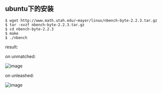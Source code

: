 ## ubuntu下的安装

```
$ wget http://www.math.utah.edu/~mayer/linux/nbench-byte-2.2.3.tar.gz
$ tar -xvzf nbench-byte-2.2.3.tar.gz
$ cd nbench-byte-2.2.3
$ make
$ ./nbench
```

result:

on unmatched:

![image](8B79786E7E8549CFB2F71749BD7112B9)

on unleashed:

![image](9BB062D6CC9C4D159BA9C025F0B7A916)
